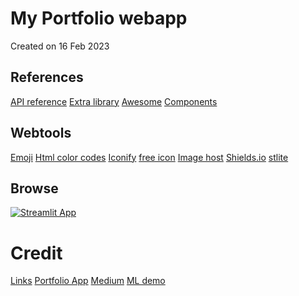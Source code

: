 # My Portfolio webapp
Created on 16 Feb 2023

## References
[API reference](https://docs.streamlit.io/library/api-reference)
[Extra library](https://extras.streamlit.app/Badges)
[Awesome](https://awesome-streamlit.org/)
[Components](https://components.streamlit.app/)

## Webtools
[Emoji](https://emojifinder.com/home)
[Html color codes](https://htmlcolorcodes.com/)
[Iconify](https://iconify.design/)
[free icon](https://www.flaticon.com/free-icons/login)
[Image host](https://postimages.org/)
[Shields.io](https://shields.io/)
[stlite](https://github.com/whitphx/stlite)
   
## Browse
[![Streamlit App](https://static.streamlit.io/badges/streamlit_badge_black_white.svg)](https://oscarsiu-portfolio.streamlit.app/)

# Credit
[Links](https://github.com/streamlit/links)
[Portfolio App](https://github.com/dataprofessor/portfolio-app)
[Medium](https://medium.com/data-science-in-your-pocket/building-portfolio-using-streamlit-ac215b8e74da)
[ML demo](https://github.com/streamlit/demo-self-driving)